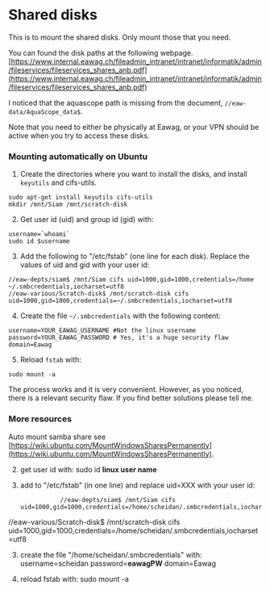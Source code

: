 # Shared disks


This is to mount the shared disks. Only mount those that you need.

You can found the disk paths at the following webpage. 
[https://www.internal.eawag.ch/fileadmin_intranet/intranet/informatik/admin/fileservices/fileservices_shares_anb.pdf](https://www.internal.eawag.ch/fileadmin_intranet/intranet/informatik/admin/fileservices/fileservices_shares_anb.pdf)

I noticed that the aquascope path is missing from the document, `//eaw-data/AquaScope_data$`.

Note that you need to either be physically at Eawag, or your VPN should be active when you try to access these disks.

### Mounting automatically on Ubuntu


1) Create the directories where you want to install the disks, and install `keyutils` and cifs-utils.
```
sudo apt-get install keyutils cifs-utils
mkdir /mnt/Siam /mnt/scratch-disk
```

2) Get user id (uid) and group id (gid) with: 
```
username=`whoami`
sudo id $username
```

3) Add the following to "/etc/fstab" (one line for each disk). Replace the values of uid and gid with your user id:
```
//eaw-depts/siam$ /mnt/Siam cifs uid=1000,gid=1000,credentials=/home ~/.smbcredentials,iocharset=utf8
//eaw-various/Scratch-disk$ /mnt/scratch-disk cifs uid=1000,gid=1000,credentials=~/.smbcredentials,iocharset=utf8
```

4) Create the file `~/.smbcredentials` with the following content:
```
username=YOUR_EAWAG_USERNAME #Not the linux username
password=YOUR_EAWAG_PASSWORD # Yes, it's a huge security flaw
domain=Eawag
```

5) Reload `fstab` with:
```
sudo mount -a
```

The process works and it is very convenient. However, as you noticed, there is a relevant security flaw. If you find better solutions please tell me.




### More resources

Auto mount samba share
see [https://wiki.ubuntu.com/MountWindowsSharesPermanently](https://wiki.ubuntu.com/MountWindowsSharesPermanently).

2) get user id with: sudo id **linux user name**
2) add to "/etc/fstab" (in one line) and replace uid=XXX with your user id:

                  //eaw-depts/siam$ /mnt/Siam cifs uid=1000,gid=1000,credentials=/home/scheidan/.smbcredentials,iocharset=utf8
//eaw-various/Scratch-disk$ /mnt/scratch-disk cifs uid=1000,gid=1000,credentials=/home/scheidan/.smbcredentials,iocharset=utf8

3) create the file "/home/scheidan/.smbcredentials" with:
username=scheidan
password=**eawagPW**
domain=Eawag

4) reload fstab with:
sudo mount -a



